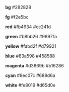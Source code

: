 **bg**
#282828

**fg**
#f2e5bc

**red**
#fb4934
#cc241d

**green**
#b8bb26
#98971a

**yellow**
#fabd2f
#d79921

**blue**
#83a598
#458588

**magenta**
#d3869b
#b16286

**cyan**
#8ec07c
#689d6a

**white**
#fe8019
#d65d0e
